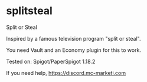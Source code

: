 # splitsteal
Split or Steal

Inspired by a famous television program "split or steal".

You need Vault and an Economy plugin for this to work.

Tested on: Spigot/PaperSpigot 1.18.2

If you need help, https://discord.mc-marketi.com
